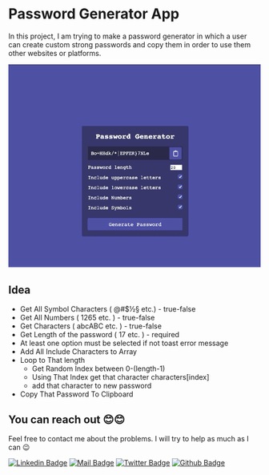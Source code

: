 # Password Generator App

In this project, I am trying to make a password generator in which a user can create custom strong passwords and copy them in order to use them other websites or platforms.

<p align="center">
  <img src="assets/pass-generator.gif" width="600">
</p>

## Idea
- Get All Symbol Characters ( @#$½§ etc.) - true-false
- Get All Numbers ( 1265 etc. ) - true-false
- Get Characters ( abcABC etc. ) - true-false
- Get Length of the password ( 17 etc. ) - required
- At least one option must be selected if not toast error message
- Add All Include Characters to Array
- Loop to That length
  - Get Random Index between 0-(length-1)
  - Using That Index get that character characters[index]
  - add that character to new password
- Copy That Password To Clipboard

## You can reach out 😊😊
Feel free to contact me about the problems. I will try to help as much as I can 😉

[![Linkedin Badge](https://img.shields.io/badge/linkedin-%230077B5.svg?&style=for-the-badge&logo=linkedin&logoColor=white)](https://www.linkedin.com/in/afozbek/)
[![Mail Badge](https://img.shields.io/badge/email-c14438?style=for-the-badge&logo=Gmail&logoColor=white&link=mailto:furkanozbek1995@gmail.com)](mailto:furkanozbek1995@gmail.com)
[![Twitter Badge](https://img.shields.io/badge/twitter-1DA1F2?style=for-the-badge&logo=twitter&logoColor=white)](https://twitter.com/afozbek_)
[![Github Badge](https://img.shields.io/badge/github-333?style=for-the-badge&logo=github&logoColor=white)](https://github.com/afozbek)